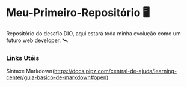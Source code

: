 # Meu-Primeiro-Repositório 🖥️
Repositório do desafio DIO, aqui estará toda minha evolução como um futuro web developer. 🛰️

### Links Utéis
Sintaxe Markdown(https://docs.pipz.com/central-de-ajuda/learning-center/guia-basico-de-markdown#open)
